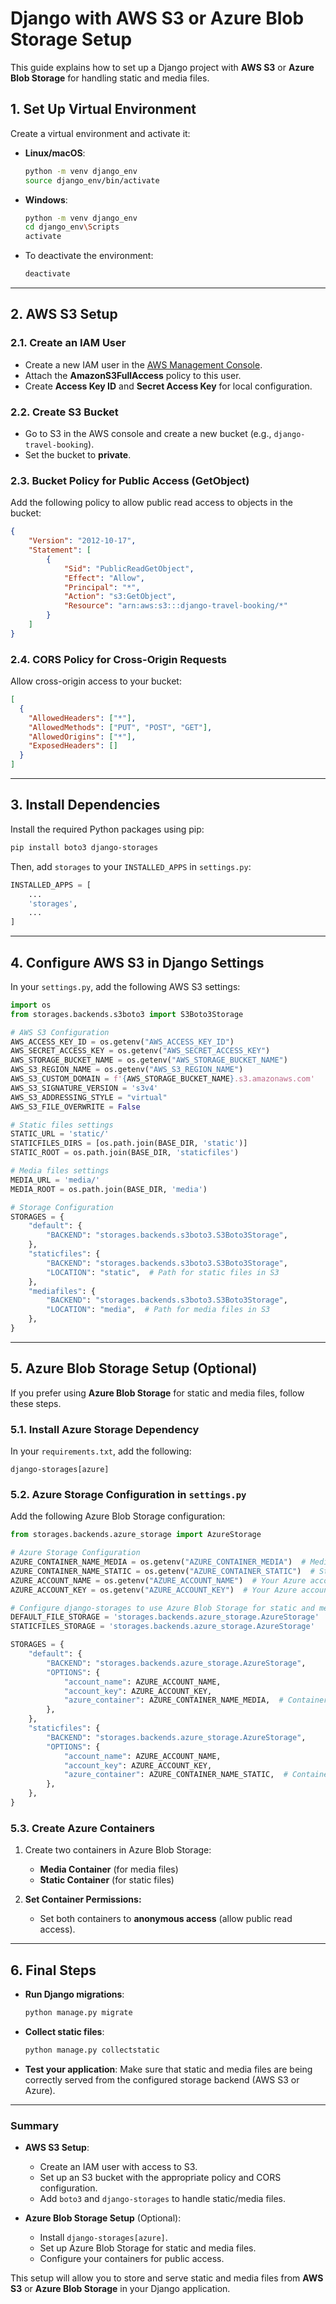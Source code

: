 

# Django with AWS S3 or Azure Blob Storage Setup

This guide explains how to set up a Django project with **AWS S3** or **Azure Blob Storage** for handling static and media files.

## 1. **Set Up Virtual Environment**

Create a virtual environment and activate it:

- **Linux/macOS**:
  ```bash
  python -m venv django_env
  source django_env/bin/activate
  ```

- **Windows**:
  ```bash
  python -m venv django_env
  cd django_env\Scripts
  activate
  ```

- To deactivate the environment:
  ```bash
  deactivate
  ```

---

## 2. **AWS S3 Setup**

### 2.1. **Create an IAM User**
- Create a new IAM user in the [AWS Management Console](https://aws.amazon.com/iam/).
- Attach the **AmazonS3FullAccess** policy to this user.
- Create **Access Key ID** and **Secret Access Key** for local configuration.

### 2.2. **Create S3 Bucket**
- Go to S3 in the AWS console and create a new bucket (e.g., `django-travel-booking`).
- Set the bucket to **private**.

### 2.3. **Bucket Policy for Public Access (GetObject)**

Add the following policy to allow public read access to objects in the bucket:

```json
{
    "Version": "2012-10-17",
    "Statement": [
        {
            "Sid": "PublicReadGetObject",
            "Effect": "Allow",
            "Principal": "*",
            "Action": "s3:GetObject",
            "Resource": "arn:aws:s3:::django-travel-booking/*"
        }
    ]
}
```

### 2.4. **CORS Policy for Cross-Origin Requests**

Allow cross-origin access to your bucket:

```json
[
  {
    "AllowedHeaders": ["*"],
    "AllowedMethods": ["PUT", "POST", "GET"],
    "AllowedOrigins": ["*"],
    "ExposedHeaders": []
  }
]
```

---

## 3. **Install Dependencies**

Install the required Python packages using pip:

```bash
pip install boto3 django-storages
```

Then, add `storages` to your `INSTALLED_APPS` in `settings.py`:

```python
INSTALLED_APPS = [
    ...
    'storages',
    ...
]
```

---

## 4. **Configure AWS S3 in Django Settings**

In your `settings.py`, add the following AWS S3 settings:

```python
import os
from storages.backends.s3boto3 import S3Boto3Storage

# AWS S3 Configuration
AWS_ACCESS_KEY_ID = os.getenv("AWS_ACCESS_KEY_ID")
AWS_SECRET_ACCESS_KEY = os.getenv("AWS_SECRET_ACCESS_KEY")
AWS_STORAGE_BUCKET_NAME = os.getenv("AWS_STORAGE_BUCKET_NAME")
AWS_S3_REGION_NAME = os.getenv("AWS_S3_REGION_NAME")
AWS_S3_CUSTOM_DOMAIN = f'{AWS_STORAGE_BUCKET_NAME}.s3.amazonaws.com'
AWS_S3_SIGNATURE_VERSION = 's3v4'
AWS_S3_ADDRESSING_STYLE = "virtual"
AWS_S3_FILE_OVERWRITE = False

# Static files settings
STATIC_URL = 'static/'
STATICFILES_DIRS = [os.path.join(BASE_DIR, 'static')]
STATIC_ROOT = os.path.join(BASE_DIR, 'staticfiles')

# Media files settings
MEDIA_URL = 'media/'
MEDIA_ROOT = os.path.join(BASE_DIR, 'media')

# Storage Configuration
STORAGES = {
    "default": {
        "BACKEND": "storages.backends.s3boto3.S3Boto3Storage",
    },
    "staticfiles": {
        "BACKEND": "storages.backends.s3boto3.S3Boto3Storage",
        "LOCATION": "static",  # Path for static files in S3
    },
    "mediafiles": {
        "BACKEND": "storages.backends.s3boto3.S3Boto3Storage",
        "LOCATION": "media",  # Path for media files in S3
    },
}
```

---

## 5. **Azure Blob Storage Setup (Optional)**

If you prefer using **Azure Blob Storage** for static and media files, follow these steps.

### 5.1. **Install Azure Storage Dependency**

In your `requirements.txt`, add the following:

```text
django-storages[azure]
```

### 5.2. **Azure Storage Configuration in `settings.py`**

Add the following Azure Blob Storage configuration:

```python
from storages.backends.azure_storage import AzureStorage

# Azure Storage Configuration
AZURE_CONTAINER_NAME_MEDIA = os.getenv("AZURE_CONTAINER_MEDIA")  # Media container name
AZURE_CONTAINER_NAME_STATIC = os.getenv("AZURE_CONTAINER_STATIC")  # Static container name
AZURE_ACCOUNT_NAME = os.getenv("AZURE_ACCOUNT_NAME")  # Your Azure account name
AZURE_ACCOUNT_KEY = os.getenv("AZURE_ACCOUNT_KEY")  # Your Azure account key

# Configure django-storages to use Azure Blob Storage for static and media files
DEFAULT_FILE_STORAGE = 'storages.backends.azure_storage.AzureStorage'
STATICFILES_STORAGE = 'storages.backends.azure_storage.AzureStorage'

STORAGES = {
    "default": {
        "BACKEND": "storages.backends.azure_storage.AzureStorage",
        "OPTIONS": {
            "account_name": AZURE_ACCOUNT_NAME,
            "account_key": AZURE_ACCOUNT_KEY,
            "azure_container": AZURE_CONTAINER_NAME_MEDIA,  # Container for media files
        },
    },
    "staticfiles": {
        "BACKEND": "storages.backends.azure_storage.AzureStorage",
        "OPTIONS": {
            "account_name": AZURE_ACCOUNT_NAME,
            "account_key": AZURE_ACCOUNT_KEY,
            "azure_container": AZURE_CONTAINER_NAME_STATIC,  # Container for static files
        },
    },
}
```

### 5.3. **Create Azure Containers**

1. Create two containers in Azure Blob Storage:
   - **Media Container** (for media files)
   - **Static Container** (for static files)

2. **Set Container Permissions:**
   - Set both containers to **anonymous access** (allow public read access).

---

## 6. **Final Steps**

- **Run Django migrations**:
  ```bash
  python manage.py migrate
  ```

- **Collect static files**:
  ```bash
  python manage.py collectstatic
  ```

- **Test your application**: Make sure that static and media files are being correctly served from the configured storage backend (AWS S3 or Azure).

---

### Summary

- **AWS S3 Setup**:
  - Create an IAM user with access to S3.
  - Set up an S3 bucket with the appropriate policy and CORS configuration.
  - Add `boto3` and `django-storages` to handle static/media files.

- **Azure Blob Storage Setup** (Optional):
  - Install `django-storages[azure]`.
  - Set up Azure Blob Storage for static and media files.
  - Configure your containers for public access.

This setup will allow you to store and serve static and media files from **AWS S3** or **Azure Blob Storage** in your Django application.
